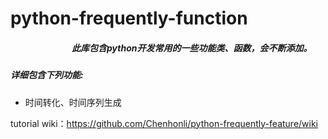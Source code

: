 # python-frequently-function

##### &emsp;&emsp;&emsp;&emsp;&emsp;&emsp;&emsp;此库包含python开发常用的一些功能类、函数，会不断添加。

##### 详细包含下列功能: <br>
- 时间转化、时间序列生成

tutorial wiki：https://github.com/Chenhonli/python-frequently-feature/wiki
